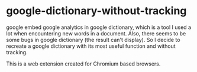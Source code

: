 # google-dictionary-without-tracking
google embed google analytics in google dictionary, which is a tool I used a lot when encountering new words in a document. Also, there seems to be some bugs in google dictionary (the result can't display). So I decide to recreate a google dictionary with its most useful function and without tracking.

This is a web extension created for Chromium based browsers.
